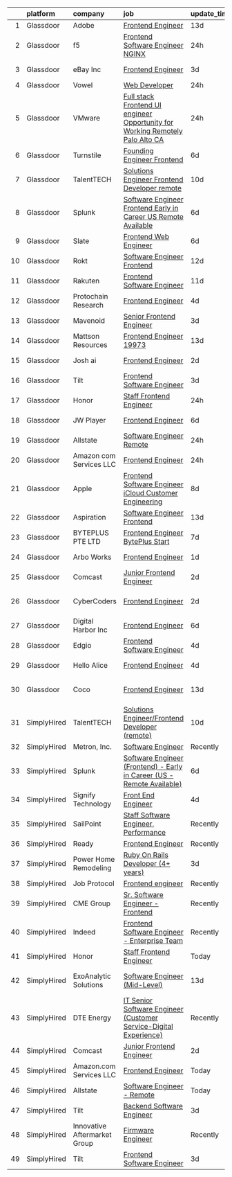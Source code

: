 

|    | platform    | company                      | job                                                                                                                                                                                                                                                                                                                                                                                                                                                                                                                                                                                                                                                                                                                                                                                                                                                                                                                                                                                                                                                                                                                                                                                                                                                                                                                                                                                                                                                                                                              | update_time   | location                   |
|---:|:------------|:-----------------------------|:-----------------------------------------------------------------------------------------------------------------------------------------------------------------------------------------------------------------------------------------------------------------------------------------------------------------------------------------------------------------------------------------------------------------------------------------------------------------------------------------------------------------------------------------------------------------------------------------------------------------------------------------------------------------------------------------------------------------------------------------------------------------------------------------------------------------------------------------------------------------------------------------------------------------------------------------------------------------------------------------------------------------------------------------------------------------------------------------------------------------------------------------------------------------------------------------------------------------------------------------------------------------------------------------------------------------------------------------------------------------------------------------------------------------------------------------------------------------------------------------------------------------|:--------------|:---------------------------|
|  1 | Glassdoor   | Adobe                        | [Frontend Engineer](https://www.glassdoor.com/partner/jobListing.htm?pos=120&ao=1136043&s=58&guid=00000182ed9c1ce1b5ad22e6315752bf&src=GD_JOB_AD&t=SR&vt=w&cs=1_d4c44bfe&cb=1661843807741&jobListingId=1008073937058&jrtk=3-0-1gbmpo785klt6801-1gbmpo78mih4p800-7d98999429986adb-)                                                                                                                                                                                                                                                                                                                                                                                                                                                                                                                                                                                                                                                                                                                                                                                                                                                                                                                                                                                                                                                                                                                                                                                                                               | 13d           | Lehi, UT                   |
|  2 | Glassdoor   | f5                           | [Frontend Software Engineer   NGINX](https://www.glassdoor.com/partner/jobListing.htm?pos=113&ao=1136043&s=58&guid=00000182ed9c1ce1b5ad22e6315752bf&src=GD_JOB_AD&t=SR&vt=w&cs=1_a7750a3c&cb=1661843807740&jobListingId=1008101385822&jrtk=3-0-1gbmpo785klt6801-1gbmpo78mih4p800-ab3b6c622a041f1a-)                                                                                                                                                                                                                                                                                                                                                                                                                                                                                                                                                                                                                                                                                                                                                                                                                                                                                                                                                                                                                                                                                                                                                                                                              | 24h           | Seattle, WA                |
|  3 | Glassdoor   | eBay Inc                     | [Frontend Engineer](https://www.glassdoor.com/partner/jobListing.htm?pos=125&ao=1136043&s=58&guid=00000182ed9c1ce1b5ad22e6315752bf&src=GD_JOB_AD&t=SR&vt=w&cs=1_db99d97d&cb=1661843807741&jobListingId=1008096967965&jrtk=3-0-1gbmpo785klt6801-1gbmpo78mih4p800-e1a3656f66b9cd52-)                                                                                                                                                                                                                                                                                                                                                                                                                                                                                                                                                                                                                                                                                                                                                                                                                                                                                                                                                                                                                                                                                                                                                                                                                               | 3d            | Atlanta, GA                |
|  4 | Glassdoor   | Vowel                        | [Web Developer](https://www.glassdoor.com/partner/jobListing.htm?pos=124&ao=1136043&s=58&guid=00000182ed9c1ce1b5ad22e6315752bf&src=GD_JOB_AD&t=SR&vt=w&cs=1_d467464c&cb=1661843807741&jobListingId=1008101576821&jrtk=3-0-1gbmpo785klt6801-1gbmpo78mih4p800-acf3e317e65e725f-)                                                                                                                                                                                                                                                                                                                                                                                                                                                                                                                                                                                                                                                                                                                                                                                                                                                                                                                                                                                                                                                                                                                                                                                                                                   | 24h           | Remote                     |
|  5 | Glassdoor   | VMware                       | [Full stack Frontend UI engineer   Opportunity for Working Remotely Palo Alto  CA](https://www.glassdoor.com/partner/jobListing.htm?pos=129&ao=1136043&s=58&guid=00000182ed9c1ce1b5ad22e6315752bf&src=GD_JOB_AD&t=SR&vt=w&cs=1_b251e497&cb=1661843807741&jobListingId=1008101968940&jrtk=3-0-1gbmpo785klt6801-1gbmpo78mih4p800-c0cd5631dc79fa5f-)                                                                                                                                                                                                                                                                                                                                                                                                                                                                                                                                                                                                                                                                                                                                                                                                                                                                                                                                                                                                                                                                                                                                                                | 24h           | Palo Alto, CA              |
|  6 | Glassdoor   | Turnstile                    | [Founding Engineer   Frontend](https://www.glassdoor.com/partner/jobListing.htm?pos=114&ao=1136043&s=58&guid=00000182ed9c1ce1b5ad22e6315752bf&src=GD_JOB_AD&t=SR&vt=w&ea=1&cs=1_f787238a&cb=1661843807740&jobListingId=1008088948380&jrtk=3-0-1gbmpo785klt6801-1gbmpo78mih4p800-4e156d72d90a34b8-)                                                                                                                                                                                                                                                                                                                                                                                                                                                                                                                                                                                                                                                                                                                                                                                                                                                                                                                                                                                                                                                                                                                                                                                                               | 6d            | Remote                     |
|  7 | Glassdoor   | TalentTECH                   | [Solutions Engineer Frontend Developer  remote ](https://www.glassdoor.com/partner/jobListing.htm?pos=109&ao=1136043&s=58&guid=00000182ed9c1ce1b5ad22e6315752bf&src=GD_JOB_AD&t=SR&vt=w&ea=1&cs=1_d8b15e0c&cb=1661843807740&jobListingId=1008081208256&jrtk=3-0-1gbmpo785klt6801-1gbmpo78mih4p800-b2eee3a53e61bbf3-)                                                                                                                                                                                                                                                                                                                                                                                                                                                                                                                                                                                                                                                                                                                                                                                                                                                                                                                                                                                                                                                                                                                                                                                             | 10d           | Atlanta, TX                |
|  8 | Glassdoor   | Splunk                       | [Software Engineer  Frontend    Early in Career  US   Remote Available ](https://www.glassdoor.com/partner/jobListing.htm?pos=122&ao=1136043&s=58&guid=00000182ed9c1ce1b5ad22e6315752bf&src=GD_JOB_AD&t=SR&vt=w&cs=1_02ffde91&cb=1661843807741&jobListingId=1008089366178&jrtk=3-0-1gbmpo785klt6801-1gbmpo78mih4p800-2306972c98b04f14-)                                                                                                                                                                                                                                                                                                                                                                                                                                                                                                                                                                                                                                                                                                                                                                                                                                                                                                                                                                                                                                                                                                                                                                          | 6d            | Seattle, WA                |
|  9 | Glassdoor   | Slate                        | [Frontend Web Engineer](https://www.glassdoor.com/partner/jobListing.htm?pos=105&ao=1110586&s=58&guid=00000182ed9c1ce1b5ad22e6315752bf&src=GD_JOB_AD&t=SR&vt=w&cs=1_7fad7c56&cb=1661843807739&jobListingId=1008088525649&cpc=3BA4CE39D5B5DEF5&jrtk=3-0-1gbmpo785klt6801-1gbmpo78mih4p800-df80da8fb21c9e0c--6NYlbfkN0DG4ntHtB_rMsnfhgmnSvK2brktLme1L4SiDeJjQ-izrVOLqRJ5-yjEhSyAj73O13SMbSU5XTeruXo046-7Zytqn_2j9I3XShaX-q75Uo5BujwgcaHIxF1doGFIbrBs-aKFMB9yi6GL1O3tObZnht7U_LFoH9MnxShUOvWBzuRFYox2fDmdMcgYd2z6NNH0Ol-9LOeaSUI3SwdYljQtBG2p2okctcEiH1nqrmAHryiQJFuea4txXBQWUnEgtKZKdP8U3RiiX96YG9G0E54K9iyvvq31uitOLgOevJSjG6ag13CrU_ms2WvLMMINad47vSZLSOxjdYXAKa-9-CSfsynqaloLuCZAGNVzkDqo5LAhpQD9_HZlFb4y4iGf8qGV88BrqVxCc2Ax_G__jVItNHtCBMPb0UHHMNWRDUE3J-C38F48nR3xAF75C1hRDqvcVvau85IIVrbgdT7PeKEeWPCDEGJl7DMhWoc72tz4uBrUJDjt8fjtLjNBNmOOV1idlXw1PU4ulHiXo_E9cj2phOkqiwG_84nTWQteY_ZxNlhlVntXYUENOTzys1SgUFdu0Pvc9XITEYsRw97FJ_6Msya2IlijLana39RfkHFLKbTxJYT_Mt-A6Nx26zPh77W2H0SWUFMEm5prbO1V5qeZZRdXKo5Rj_4H9hUaA5OiLWdnLzgXUZOibTogwSWJAoQqO-FDMwQ_7W_fSkpnTML4TJEh0RCX1e9QW00jZA5gdEfDKc7bmIicIhCUWua2ERQFh1P_0UPR-bNlIHmj5gqko_wmIoi5jyDmVZBIH_rn_Y2mp2ytoUj9qsQscqeOc6fWk1PxJBA4kOZHcxW_KL2yv6qzQC489yvZl1Sk5TQVoKjBTwfAmRy7CsAXUr8wMDOyPebz846iJSWWMiUReM9q9IVi-jcLYNKJsOQuAchx2K33rahUhcpiJaxfApx5aoIRNFA%3D)                                                                                                                                                                                        | 6d            | Remote                     |
| 10 | Glassdoor   | Rokt                         | [Software Engineer   Frontend](https://www.glassdoor.com/partner/jobListing.htm?pos=107&ao=1110586&s=58&guid=00000182ed9c1ce1b5ad22e6315752bf&src=GD_JOB_AD&t=SR&vt=w&cs=1_a466c3ed&cb=1661843807740&jobListingId=1008075555216&cpc=3BA4CE39D5B5DEF5&jrtk=3-0-1gbmpo785klt6801-1gbmpo78mih4p800-a3b6f4bb6146e82c--6NYlbfkN0DG4ntHtB_rMsnfhgmnSvK2brktLme1L4SiDeJjQ-izrVOLqRJ5-yjEhSyAj73O13Tv0LMF5Uwr9zThjwV23azke6WikGknGhBRtqre8YRLWqBO4FJSLlUBElHVa8TyydfR7gyUx-qson4kuLyoTXvz6jl1vD3kRRSr--hNqTJXycvxclzsOOStzrtScG7EvM0taj_oJ1gx-xdkRpBIC2vQqnKXws5Z0idx2I3iOW5q4E-s69Mygis3s2Lx6feBHbNeCdt600_H-ERV9rlXkjoAnS13Y_gUWsOav5JSLpOSbeaWuZB8Cp1noTPCWlgCPvLmpe6sqcqMPVO6e3_lyc--WWVGgeCEs_IRSlzaz7N1Ubb3EU__3F0lJbuKE8-ZTYnPfQ93-3efcHb_FzPOZytNFd_bzLCWMG1qppOqpB9TbLqbzTcLnAugxKlepzxoeUIvNzWBMdY_9BehPXgeDIA1ZiFY2IY1AnAA1jrs0uYo8Nb9NtZ15wijR8GN-D_Oiqqnj_CtZqeObKLG1BWkGSQgB7a7baoh0haFjtL4c7vf5UPX8TId8FLz2wO0OBQCTxE20KdqKQzr6U228jdg3F1a9cjOyAePEVrRa5lUFuJaU46o4ZfTTfVc5FD9XSXYrUeEeG-POv5vDWsjwIkahgkb1uxfcpYwU9Oncdw0Jbz_8a6tA8bTsz5BSwHivdHDQjXGGCdfSzf_xkb5IQScRZXV8zfgpHhlfK0qSZd_USZWf9xKVXfo6IS5rcVB3O0B2ZPhGAZkL4xrKv-nh8cTx1DWe68V9gED2tjLpArawc9BCgSYcvj_XycEWZ0z5Mz9RNzKVOVoapJ7zxwArpfKFabDAfdJCfeNz0pAUWr6NladNkTMOaRrGp32PfyRqA9J-X2pITHxh-lcvwloAMc-9MDdp0kVSBLfLiE0UqSKDw9mED8TMqn0uhpLA7czKWus_g_NmwxT9MVPqg%3D%3D)                                                                                                                                                                   | 12d           | New York, NY               |
| 11 | Glassdoor   | Rakuten                      | [Frontend Software Engineer](https://www.glassdoor.com/partner/jobListing.htm?pos=121&ao=1136043&s=58&guid=00000182ed9c1ce1b5ad22e6315752bf&src=GD_JOB_AD&t=SR&vt=w&cs=1_735ca756&cb=1661843807741&jobListingId=1008078707804&jrtk=3-0-1gbmpo785klt6801-1gbmpo78mih4p800-306037819de43b41-)                                                                                                                                                                                                                                                                                                                                                                                                                                                                                                                                                                                                                                                                                                                                                                                                                                                                                                                                                                                                                                                                                                                                                                                                                      | 11d           | San Mateo, CA              |
| 12 | Glassdoor   | Protochain Research          | [Frontend Engineer](https://www.glassdoor.com/partner/jobListing.htm?pos=112&ao=1136043&s=58&guid=00000182ed9c1ce1b5ad22e6315752bf&src=GD_JOB_AD&t=SR&vt=w&ea=1&cs=1_5ec5eaaf&cb=1661843807740&jobListingId=1008094876815&jrtk=3-0-1gbmpo785klt6801-1gbmpo78mih4p800-3b7964ead90046fb-)                                                                                                                                                                                                                                                                                                                                                                                                                                                                                                                                                                                                                                                                                                                                                                                                                                                                                                                                                                                                                                                                                                                                                                                                                          | 4d            | Remote                     |
| 13 | Glassdoor   | Mavenoid                     | [Senior Frontend Engineer](https://www.glassdoor.com/partner/jobListing.htm?pos=128&ao=1136043&s=58&guid=00000182ed9c1ce1b5ad22e6315752bf&src=GD_JOB_AD&t=SR&vt=w&cs=1_316318b9&cb=1661843807741&jobListingId=1008096710688&jrtk=3-0-1gbmpo785klt6801-1gbmpo78mih4p800-67a01528a4705e46-)                                                                                                                                                                                                                                                                                                                                                                                                                                                                                                                                                                                                                                                                                                                                                                                                                                                                                                                                                                                                                                                                                                                                                                                                                        | 3d            | Remote                     |
| 14 | Glassdoor   | Mattson Resources            | [Frontend Engineer   19973](https://www.glassdoor.com/partner/jobListing.htm?pos=103&ao=1110586&s=58&guid=00000182ed9c1ce1b5ad22e6315752bf&src=GD_JOB_AD&t=SR&vt=w&ea=1&cs=1_e7ded6a0&cb=1661843807739&jobListingId=1008074116931&cpc=FAE5E775D180B2FB&jrtk=3-0-1gbmpo785klt6801-1gbmpo78mih4p800-0a00a1491b6a5ce7--6NYlbfkN0DoFs6WlAcF-9rlb0mQNJgEdO4ygxmYB9kVlugPervFNJgAbE9jgY8GUQwiNDcz4EUKR8PdUcyf-VNWI6AuDvUkfxpNhtGaNV5cQCjdB051Mo02_MpHvgyOZvIn0ijvxKvElIJ4RuI63bP0TH3FcrNAG2S-xyoC_S9UwtJ6BNM_w8dMRF17Vwi9n_DU3ijUHfyB3P68NXaNCG0dXDq7RrrdPI4NamiEUCTgPhRuTCyN1Tk4EHfpGphnitUIRXVa95YnpZkTb3s4Yy0YtUy8BzmkcSfI0A_8BCzWaqSTmp-Kd7dDMepbZg25ZTK7RMBvlofrHHmA1B30LV-hFXSAEnqyCUAcYVuiIhR5vOQH8lp8om4sHSgY3QuXKaYEvpi9q8o7tzTXtv6LtXnq28rcs754iEt9OZVVD98iSsW8kfTbfRaTv740DvUVb5a_KLSklSjvabkIL7s4VHZh_Nv-n2MTP0RvPaotAFt3Q9ilVHSLwaRkIK8U9usSPLn7QeNaRLU%3D)                                                                                                                                                                                                                                                                                                                                                                                                                                                                                                                                                                                                                                               | 13d           | Boston, MA                 |
| 15 | Glassdoor   | Josh ai                      | [Frontend Engineer](https://www.glassdoor.com/partner/jobListing.htm?pos=116&ao=1136043&s=58&guid=00000182ed9c1ce1b5ad22e6315752bf&src=GD_JOB_AD&t=SR&vt=w&cs=1_5ce0bc85&cb=1661843807741&jobListingId=1008098402854&jrtk=3-0-1gbmpo785klt6801-1gbmpo78mih4p800-7ced3fa972a73b9f-)                                                                                                                                                                                                                                                                                                                                                                                                                                                                                                                                                                                                                                                                                                                                                                                                                                                                                                                                                                                                                                                                                                                                                                                                                               | 2d            | Denver, CO                 |
| 16 | Glassdoor   | Tilt                         | [Frontend Software Engineer](https://www.glassdoor.com/partner/jobListing.htm?pos=117&ao=1136043&s=58&guid=00000182ed9c1ce1b5ad22e6315752bf&src=GD_JOB_AD&t=SR&vt=w&cs=1_630f8303&cb=1661843807741&jobListingId=1008097050916&jrtk=3-0-1gbmpo785klt6801-1gbmpo78mih4p800-c8fa4adb2b2f8ff5-)                                                                                                                                                                                                                                                                                                                                                                                                                                                                                                                                                                                                                                                                                                                                                                                                                                                                                                                                                                                                                                                                                                                                                                                                                      | 3d            | Remote                     |
| 17 | Glassdoor   | Honor                        | [Staff Frontend Engineer](https://www.glassdoor.com/partner/jobListing.htm?pos=115&ao=1136043&s=58&guid=00000182ed9c1ce1b5ad22e6315752bf&src=GD_JOB_AD&t=SR&vt=w&cs=1_b12a5669&cb=1661843807740&jobListingId=1008102033214&jrtk=3-0-1gbmpo785klt6801-1gbmpo78mih4p800-34facd97c302328b-)                                                                                                                                                                                                                                                                                                                                                                                                                                                                                                                                                                                                                                                                                                                                                                                                                                                                                                                                                                                                                                                                                                                                                                                                                         | 24h           | Remote                     |
| 18 | Glassdoor   | JW Player                    | [Frontend Engineer](https://www.glassdoor.com/partner/jobListing.htm?pos=123&ao=1136043&s=58&guid=00000182ed9c1ce1b5ad22e6315752bf&src=GD_JOB_AD&t=SR&vt=w&ea=1&cs=1_e8a402a8&cb=1661843807741&jobListingId=1008088579198&jrtk=3-0-1gbmpo785klt6801-1gbmpo78mih4p800-8fe0483dab920852-)                                                                                                                                                                                                                                                                                                                                                                                                                                                                                                                                                                                                                                                                                                                                                                                                                                                                                                                                                                                                                                                                                                                                                                                                                          | 6d            | New York, NY               |
| 19 | Glassdoor   | Allstate                     | [Software Engineer   Remote](https://www.glassdoor.com/partner/jobListing.htm?pos=101&ao=1110586&s=58&guid=00000182ed9c1ce1b5ad22e6315752bf&src=GD_JOB_AD&t=SR&vt=w&cs=1_e2ec7b85&cb=1661843807739&jobListingId=1008101969750&cpc=2CAED5C921A5F994&jrtk=3-0-1gbmpo785klt6801-1gbmpo78mih4p800-0405ebad8fa477a0--6NYlbfkN0BLH0BMQoDn-yw6Urt952hBm1JLFZ7WpBxND2cMIOjOqbFVk94wXfJol2fCSe2VsLypshxKtDRWDMLJPICC6zAH7V4xGFNVIjMKynxF_76xrRX59_IINMFnn2Z07eBIC_3CLQibILj0wpf-sKKNqHk6OFabQ8Qe-eGrdJjB8iWodZGfvbrl8czdi2EjmGr42nBKr9tqqvxQosddZHpopyFUCiqWQR2QHtKQ2l1lV83ygFq1C_swaKe5MLiB-Nq_0F5FfR_aTzSTAGtjOZHBoS7TJGNfzS-z5inHbO9FhicBES51ZJONdACEgPWyNryPFhRDKA7fzv5b3woTTJwyGS1ZZM3zEYBrVl2yNGNzB8-rw-vZkBPwAU00PuyKU8-9K8vczqE5jtZBx7AUJeODVSObQ_0-5dGErpR7xr41GgbMkmrYvxUi8CCPz-Jbl0HM8rjXYuZBtQzBZdO4CyFEfm0rX3knN8sytar3ZEnwm4qRRk4XeFcSln2Beu6_j7MJnyvoUfhktzpY3TWtcTl8sl0Q-DQDQWSoVsjRHoaBxvy5GG_7RLAnE_MIvTh8tvldkBiHGJ05cDCtCt7fqjKCHLE6WUWpeQ9g9VdxuR2O053R2pvQKnYlXkkMb9AQ8giiB-dq-pEd_MCigb1Xoa0R9Q_AI93jjyS3zW0dv6jPtXiRgVAEOIS3-nWCLrPxu2i0sbVmo0TsaRsIdqVn-legK6ZCdlJTdrqalJeFZBLWq2Yik_H4jvPFL5gtEr0hQDlz7N2yaQ70YsKGek6gvFn6N3x6TY9Rl7NwTjWrdAo23HIP002V4iKKjRVV8D1FIFXI0Tv1WP_y6SDrmQ3C6-83OgLDRcWxhr7SSD0OIoavuAep8kUh_6zTQ30RPIzLxdSyLgjZqznvd2gy7AATzDIGrCtYlS7h2Xwv-loOGA988KMl1zsKu9acsn8pV3EAiRG8hfyj5SZQ-sLzTIy67NiRUehpDS2SEIrWEfEFYa3a0WiUoDf6C7N9tPc9ikemrMsEb70-Q9ANdK5e8a6psWyJ7cHEAG8d1uT8YzhWFCyGDLs-WF7RFxntXKwAniKV3FKrxyzozUSjZiHOs0LCDC_j73uhYT0X9tYRzIErGceSRyZVDqA3vFoL3vlv) | 24h           | Remote                     |
| 20 | Glassdoor   | Amazon com Services LLC      | [Frontend Engineer](https://www.glassdoor.com/partner/jobListing.htm?pos=111&ao=1136043&s=58&guid=00000182ed9c1ce1b5ad22e6315752bf&src=GD_JOB_AD&t=SR&vt=w&cs=1_4c195d8f&cb=1661843807740&jobListingId=1008101635144&jrtk=3-0-1gbmpo785klt6801-1gbmpo78mih4p800-da3fa317116c0d26-)                                                                                                                                                                                                                                                                                                                                                                                                                                                                                                                                                                                                                                                                                                                                                                                                                                                                                                                                                                                                                                                                                                                                                                                                                               | 24h           | Remote                     |
| 21 | Glassdoor   | Apple                        | [Frontend Software Engineer   iCloud Customer Engineering](https://www.glassdoor.com/partner/jobListing.htm?pos=102&ao=1110586&s=58&guid=00000182ed9c1ce1b5ad22e6315752bf&src=GD_JOB_AD&t=SR&vt=w&cs=1_b23ae3c7&cb=1661843807739&jobListingId=1008084351960&cpc=8795CF9063CD573D&jrtk=3-0-1gbmpo785klt6801-1gbmpo78mih4p800-9869072254103414--6NYlbfkN0BvKrLyj5gPmtZO9T8euul8TCxuuKNOtzRJOomxnwSEodTz2Bc-sPZlADHp0xxmf8XYEpZWWwNbOOVN0LmdzItjcM2ZA0Fh4RHXVRbxuGgz4Yat6D3mGkaV4vIy9tc4wq6iZSnzD0HmxHFmJRgwqFpfgmKeOy94KFpjZ8KJdENgYyTQCaDoB5EjPw7gP0sudyix_dyN81ZmqOACnPmA_LCpid4VmYu_dp2YSd3T7FEPGEps8tV84BUyQsHu970vlNEVpF-RfIc7dyx4pZVbo9-bWB1FpDQszHFNDw_YSwdzjb2RjEnlUYQn6NNkrwJho1vd-DYUjktgFR92_GQL09n45fTOGqeSuy84iMLukGXTKnlYGMlcOuM6uDbXznPsxj-Q9H7T6qL3CG0xx7o3RcjVw-zJPoyQvqVjuJxm7C8m0F-jyZRyegS8mkCWXPcEXaZWYR2rE468ZP7_1izcuhEVbEQI0EufrPsCgSYpsPXRrUbgthzsx2EL0mBykRPXN_NViAGV9tTumsKF8TiCkUqlijMHM4AxRzuWlZNsITSDiM_-qwXY7W-OEAeLpYChGqIv1vIrjUYcmNEKEthDREEWnvVycRasytDq_JNYgLqfSgD8wpiyXb4ur7goU5qE4hoH2XBynnY2fqYp-az_yKeGbQTEdmz5-R8kgKt_BJI3ADDnp5Tezrjz28VPxs0HraG3fmxKtzzoE966Ydl0K5KByhBvkJQU6eH7iHbOZBQtgYe2xjuFtl_nonmKeAlmtX1pnXXr32Tqvm4pCmzMX-XDMmCWWGIDcGTT3rAAuNCOfQCPg8eQ8S0414daIcJn_RGm2xqOXXlDyc5SPmKoeotJF7xasPfSY2hSrB9kodFZEs6Wrm5_Zl3i7UXGOo9CzVS2-lyEnV1MjRNX7ujq5ekgIF8MHkLU2Fm0v3W5MfkTPLGF8fCVxh06Ukfx9aDgRDfd2mRMxi40_PiGe0vfHieL2byNS3M2QOBylGNYX0KH5yaOEbLPBCqQ)                                                                                                   | 8d            | Austin, TX                 |
| 22 | Glassdoor   | Aspiration                   | [Software Engineer  Frontend](https://www.glassdoor.com/partner/jobListing.htm?pos=106&ao=1110586&s=58&guid=00000182ed9c1ce1b5ad22e6315752bf&src=GD_JOB_AD&t=SR&vt=w&cs=1_75ff92f5&cb=1661843807739&jobListingId=1008073833516&cpc=9908D8D4413DBB8A&jrtk=3-0-1gbmpo785klt6801-1gbmpo78mih4p800-58ac68753981d004--6NYlbfkN0DG4ntHtB_rMsnfhgmnSvK2brktLme1L4SiDeJjQ-izrVOLqRJ5-yjEhSyAj73O13S_IEOR7_PpnUJf2Z0glpz2phsUgmyeFfbjS32I0HwhgCkcLqJ_uDKd3HErx9D9CBaa0pLqrhau9cn0tXtfDObqgH98Lmrm7fxkPCdcAmKjz-phy_RZfgvzAKbWz9lbo8VCqgi3z3MbZl1WcWk8MSDVu79vgog0QBfgbZCGy6JPiQ07QPASbkxJOuWvZ9jB6fTBJ5-BVHRi8IiuhdIn3t-LwYlgGahPSLpLL7hxuLI3zUFoN0UbnLg4Wyy_D_RlNnIsUuHPb6NGACVCyDMn7KN2HmtsXKjiAt6tzZ2kXGJR9q-rXVV08zu6IdKmvXNu8Qd1WC_P548Gex8CC2dbP9Dy5Ctsi0tv5aA28V5IeFOhDEp-uvUseVlINjwz5Z7JF5bBvoWfIO_WZ3s_vHUQpOurtXGTXVeMNcnalSnhtQfU0L93KwrxOZSWH8G03rN9XyCgFQUZtiDBxxdRKEQF9vVmiPmU2B0mxBQgqWxBEuFNtChI7uzYt5f8HYKRsI57sgUDVv0ulSi35rXtNTplYjC8xoZYC6JFebJ-DoWGofbH72A2khfkp08TBpA4njlQOrSNewV4Ji4M9paK2aorLqCZ-vO8W1ML6OFk-v9lS_9P_BSqBiW9tEaYR9CZtwWiALKRF3Va-sae4F1e7aWS0npvrDSV-2gv6ebwKmHBDEL-22QhNT5VIyxO7csWNk14lC40yiD7SOQEmRKHVOQn-0Wp2rGYGMCAJK8xjmbrntrWHWIzCHK1E0d_IpTHfwAGeSXBjJ63SAqw8iEWwTwquD6KCkcDjjgPmCxf-NN-bTBbOyEmrV7WSO7xfkhiTWzezZKwWZ2rDjIWvXNhWtvzAuqCLyEhSN0U-pR3nB3gunC4KR6adG_xdE_T-CTgfsPxP09ddWWbNiAPqM66VU99yOFb)                                                                                                                                                                | 13d           | Remote                     |
| 23 | Glassdoor   | BYTEPLUS PTE  LTD            | [Frontend Engineer  BytePlus    Start](https://www.glassdoor.com/partner/jobListing.htm?pos=118&ao=1136043&s=58&guid=00000182ed9c1ce1b5ad22e6315752bf&src=GD_JOB_AD&t=SR&vt=w&cs=1_77c1cc3d&cb=1661843807741&jobListingId=1008086064386&jrtk=3-0-1gbmpo785klt6801-1gbmpo78mih4p800-6e1516c715bab033-)                                                                                                                                                                                                                                                                                                                                                                                                                                                                                                                                                                                                                                                                                                                                                                                                                                                                                                                                                                                                                                                                                                                                                                                                            | 7d            | Marina, CA                 |
| 24 | Glassdoor   | Arbo Works                   | [Frontend Engineer](https://www.glassdoor.com/partner/jobListing.htm?pos=119&ao=1136043&s=58&guid=00000182ed9c1ce1b5ad22e6315752bf&src=GD_JOB_AD&t=SR&vt=w&cs=1_7c784214&cb=1661843807741&jobListingId=1008099618586&jrtk=3-0-1gbmpo785klt6801-1gbmpo78mih4p800-5c9aba682af1d779-)                                                                                                                                                                                                                                                                                                                                                                                                                                                                                                                                                                                                                                                                                                                                                                                                                                                                                                                                                                                                                                                                                                                                                                                                                               | 1d            | Mountain View, CA          |
| 25 | Glassdoor   | Comcast                      | [Junior Frontend Engineer](https://www.glassdoor.com/partner/jobListing.htm?pos=110&ao=1136043&s=58&guid=00000182ed9c1ce1b5ad22e6315752bf&src=GD_JOB_AD&t=SR&vt=w&cs=1_cee11df8&cb=1661843807740&jobListingId=1008098425420&jrtk=3-0-1gbmpo785klt6801-1gbmpo78mih4p800-09dd26d12ec19284-)                                                                                                                                                                                                                                                                                                                                                                                                                                                                                                                                                                                                                                                                                                                                                                                                                                                                                                                                                                                                                                                                                                                                                                                                                        | 2d            | Irvine, CA                 |
| 26 | Glassdoor   | CyberCoders                  | [Frontend Engineer](https://www.glassdoor.com/partner/jobListing.htm?pos=104&ao=1110586&s=58&guid=00000182ed9c1ce1b5ad22e6315752bf&src=GD_JOB_AD&t=SR&vt=w&ea=1&cs=1_78f1dc75&cb=1661843807740&jobListingId=1008098674162&cpc=AC285F3A3ECA6BB0&jrtk=3-0-1gbmpo785klt6801-1gbmpo78mih4p800-1c30726160515497--6NYlbfkN0CpFJQzrgRR8WqXWK1qKKEqALWJw739KlKqr2H-MSI4eoBlI4EFrmor2FYZMP3muM3OlDFFSZScIW4mdnq8U7vK1C9p3SWFGz1ledN9TYr3gOkenaoNJ_hVkKyWe8Kf1aYvzZp-TE8xRBjhZ9WVH8W9sOdXXI54HCNY_rh34U3MohEnYUJPhSTwRhz3PcfDH7mqKeGJomsHfYG83gV4HMX4FGg-_BeYjSIe3Qtsnef8IKrFt9UnxcsFYUWkKLzf0Fuia2eRhjx-F1fLkgPJ2Nmg0lkdu8NWS6L9luyPMmdQ1ejB-KPiJV-6mhHScR91_ZL8BCL3WKjEXGuZFWtgwD36IURPy3cc_Zwf1O6ry5Ivclit3kcHqDZgtnUhLTMWMTInJ2N6Cug6KzV7jm-ymUmOAbY7Gt1G0LdafrVy3Dh8jayGHUXfmBZ5ByrkcbLV75YdVc0_2nR2JR6nXN0GbScchzD_fK7wNqDR_lC3MVxu1IFaJBMONT4UHXNQ7s_E8N3nMIsY0VUURs29V1q4AqXxKsTfq71jMuM9j8oNoPClWLBfbe_yw1VBUBMF0DMjyWLmi6uDQE0Vo6dJFf44QrCdlkxrsjNm-Kr7R-JxVU0asdLzYYjnM-3MM3VEm00jgqlwjpUp8Q72QQYYDM9EcD-DHxx5nQSTNp9lEtpDU1MaAXtm5Xdph-watXuOKWHs6KxUrsBWiHHNGecZ9tdtYyk2WK3zQL4CNta2f7cthaufQs3MWJBpPQKfYzjg4NBcmxm1dwxQc2RnXIw6xYnGHEgQbO6Lzprn061a5i1lKADqJa9N88Z819AvAQaOzAPeH44DPFIEBcodDitdidUyHB3VBJabLD8imHGmyYU2Z1vTxsvU0LRDxoZGqjAZjZVtFPgYTEFAO66NFOcfCHohgaAkW02snzwMXTsOOa8AHnNTmmtq35-mwadSuLqiT0AntH_XuVePOoT2fncPI_FS__chgPYd1FEUEzs%3D)                                                                                                                                                       | 2d            | San Francisco, CA          |
| 27 | Glassdoor   | Digital Harbor  Inc          | [Frontend Engineer](https://www.glassdoor.com/partner/jobListing.htm?pos=126&ao=1136043&s=58&guid=00000182ed9c1ce1b5ad22e6315752bf&src=GD_JOB_AD&t=SR&vt=w&ea=1&cs=1_73fa4a90&cb=1661843807741&jobListingId=1008088189441&jrtk=3-0-1gbmpo785klt6801-1gbmpo78mih4p800-cbab3a4222795f52-)                                                                                                                                                                                                                                                                                                                                                                                                                                                                                                                                                                                                                                                                                                                                                                                                                                                                                                                                                                                                                                                                                                                                                                                                                          | 6d            | Remote                     |
| 28 | Glassdoor   | Edgio                        | [Frontend Software Engineer](https://www.glassdoor.com/partner/jobListing.htm?pos=108&ao=1110586&s=58&guid=00000182ed9c1ce1b5ad22e6315752bf&src=GD_JOB_AD&t=SR&vt=w&cs=1_fb3423e8&cb=1661843807740&jobListingId=1008093938169&cpc=3BA4CE39D5B5DEF5&jrtk=3-0-1gbmpo785klt6801-1gbmpo78mih4p800-7bf3e7e5b82a1895--6NYlbfkN0DG4ntHtB_rMsnfhgmnSvK2brktLme1L4SiDeJjQ-izrVOLqRJ5-yjEhSyAj73O13RzD1XV-HKzb1qbrCo8BlXYlswbiYcu4jWB1Kdyo9exFlqz8KZ6ZytWZQz0v_d_hAN-dM9Rqsjs8e1xDViYUErSDPFh5Mg4KhGb6C52W1AALmMFNllcpl3SPTmrhkTOm6LLIVQUgSf_8Pgl9juPGJ7jgvsQWR3Y1UsEmjgjzlOGrvRM6-bxRcXSpHF6c2tjl456s-SGA4UV60WiGEU7dbpL1tYolGjMLrH0kUFs38PRry2SUi2_dtwyKADV3ntocBV3rWVghnjvRd6p9WZlhmVnSgpRIPek2NMqC8wcxDAiGGAdTXVaW3BsrVY7orqqEj45_GR3QpAFhuZ4AM6ncwr65wT_IjcPXA6V1UAA7OcWihDTQ1cxSWJ3QtYiCtWKce4w9M5mWYUvtvjF6NuC3If01oveX2tWiKIGHI0zGS5EocZ2_PUSRstp4cSQ9YkF38IRS-nLa8CUMjw-2J6qy41ldY6zBeUSehQ3W78LTntv42Zg7j8x0nLneEcRZ7siSXeswIACO1FK0ysh14xdJn7QZEg7iHoFtd_pxqjYlST2yqel1lDt3vgMQyolDhv1w_L8V8sHt1o4pJQn14SDG9XlohjGC5sFIactFt2FTSrpt6J5zxDE5dTXbTaNq2PocDlj5j3_FGaH6QWJokU0wzElKfcBFdBnu8UtKX1mqFAwTU4RsAEhGh6nOQIh0Vx4dEoJ1qU3cH3q-IiQ44b2hEkLJtPZ4I_XVvC2LumsovDJ94zLWGoNSpnrtdNLHdBFY8PxCMXvsS5g1ueAlCKlUqZg2_VdkQS_OLef0GAJWeZiDvysHf5ykxvULoWFKk-ee6ZCupNTd2JP6bD5pjSy43FWGoslIM0N6brkCiqzKpk1rTNXR5O4oif2SPu-JF3klxM%3D)                                                                                                                                                                                   | 4d            | Remote                     |
| 29 | Glassdoor   | Hello Alice                  | [Frontend Engineer](https://www.glassdoor.com/partner/jobListing.htm?pos=127&ao=1136043&s=58&guid=00000182ed9c1ce1b5ad22e6315752bf&src=GD_JOB_AD&t=SR&vt=w&ea=1&cs=1_b0c3c0e0&cb=1661843807741&jobListingId=1008094743980&jrtk=3-0-1gbmpo785klt6801-1gbmpo78mih4p800-83d1447357451044-)                                                                                                                                                                                                                                                                                                                                                                                                                                                                                                                                                                                                                                                                                                                                                                                                                                                                                                                                                                                                                                                                                                                                                                                                                          | 4d            | Houston, TX                |
| 30 | Glassdoor   | Coco                         | [Frontend Engineer](https://www.glassdoor.com/partner/jobListing.htm?pos=130&ao=1136043&s=58&guid=00000182ed9c1ce1b5ad22e6315752bf&src=GD_JOB_AD&t=SR&vt=w&ea=1&cs=1_6472cb1d&cb=1661843807741&jobListingId=1008075458872&jrtk=3-0-1gbmpo785klt6801-1gbmpo78mih4p800-a04bf6a3465f2459-)                                                                                                                                                                                                                                                                                                                                                                                                                                                                                                                                                                                                                                                                                                                                                                                                                                                                                                                                                                                                                                                                                                                                                                                                                          | 13d           | Los Angeles, CA            |
| 31 | SimplyHired | TalentTECH                   | [Solutions Engineer/Frontend Developer (remote)](https://www.simplyhired.com/job/GLuab89isLdqKsL2KsRuOt63-riZOxDeojRUWxGnD7RxOrk5GmIqqQ?q=frontend+engineer)                                                                                                                                                                                                                                                                                                                                                                                                                                                                                                                                                                                                                                                                                                                                                                                                                                                                                                                                                                                                                                                                                                                                                                                                                                                                                                                                                     | 10d           | Atlanta, TX +4 locations   |
| 32 | SimplyHired | Metron, Inc.                 | [Software Engineer](https://www.simplyhired.com/job/Ki0u2YviscUuapPvbVQzKfn_7cjL1LZe97iYKDFqGubP3GmX-av6_w?q=frontend+engineer)                                                                                                                                                                                                                                                                                                                                                                                                                                                                                                                                                                                                                                                                                                                                                                                                                                                                                                                                                                                                                                                                                                                                                                                                                                                                                                                                                                                  | Recently      | Reston, VA                 |
| 33 | SimplyHired | Splunk                       | [Software Engineer (Frontend) - Early in Career (US - Remote Available)](https://www.simplyhired.com/job/uIWS1gN4HLlqWi-2IDeoWmZnyamsaKgPXzQ-_vmQ_BfYnK33RDX4wA?q=frontend+engineer)                                                                                                                                                                                                                                                                                                                                                                                                                                                                                                                                                                                                                                                                                                                                                                                                                                                                                                                                                                                                                                                                                                                                                                                                                                                                                                                             | 6d            | Boulder, CO +4 locations   |
| 34 | SimplyHired | Signify Technology           | [Front End Engineer](https://www.simplyhired.com/job/1YhXbTcB3I9luX3Lk9dHcZ3Ez6bTn48LiHqWNIWk12h2XwOC6gZlgQ?q=frontend+engineer)                                                                                                                                                                                                                                                                                                                                                                                                                                                                                                                                                                                                                                                                                                                                                                                                                                                                                                                                                                                                                                                                                                                                                                                                                                                                                                                                                                                 | 4d            | Remote                     |
| 35 | SimplyHired | SailPoint                    | [Staff Software Engineer, Performance](https://www.simplyhired.com/job/H7nXnD50if4c5ClojqMwMKNO6VgmQCOPY9zrQel2iE_tb5qQ06i7qw?q=frontend+engineer)                                                                                                                                                                                                                                                                                                                                                                                                                                                                                                                                                                                                                                                                                                                                                                                                                                                                                                                                                                                                                                                                                                                                                                                                                                                                                                                                                               | Recently      | Remote                     |
| 36 | SimplyHired | Ready                        | [Frontend Engineer](https://www.simplyhired.com/job/NfBh9lIXHlK5WnBnJRBiQm0lcc0VntcXWDxclZFLZkHgoLP9ATK3oQ?q=frontend+engineer)                                                                                                                                                                                                                                                                                                                                                                                                                                                                                                                                                                                                                                                                                                                                                                                                                                                                                                                                                                                                                                                                                                                                                                                                                                                                                                                                                                                  | Recently      | California                 |
| 37 | SimplyHired | Power Home Remodeling        | [Ruby On Rails Developer (4+ years)](https://www.simplyhired.com/job/V_w5kW6hxAohB21ZqEEKrj1vVywwEKTlZux3elm5NhaND68y4CDbug?q=frontend+engineer)                                                                                                                                                                                                                                                                                                                                                                                                                                                                                                                                                                                                                                                                                                                                                                                                                                                                                                                                                                                                                                                                                                                                                                                                                                                                                                                                                                 | 3d            | Newark, DE                 |
| 38 | SimplyHired | Job Protocol                 | [Frontend engineer](https://www.simplyhired.com/job/EfDkzJbLF5qSPQvEshBdxXXnYwEvNhQNnflr9fkViFTJaW_om62kOA?q=frontend+engineer)                                                                                                                                                                                                                                                                                                                                                                                                                                                                                                                                                                                                                                                                                                                                                                                                                                                                                                                                                                                                                                                                                                                                                                                                                                                                                                                                                                                  | Recently      | Remote                     |
| 39 | SimplyHired | CME Group                    | [Sr. Software Engineer - Frontend](https://www.simplyhired.com/job/ujyHv7u3zs-97pmVpujw0lQ7UHbgL3QyTrAyKc0Uiiqr3Y9TP7IEKw?q=frontend+engineer)                                                                                                                                                                                                                                                                                                                                                                                                                                                                                                                                                                                                                                                                                                                                                                                                                                                                                                                                                                                                                                                                                                                                                                                                                                                                                                                                                                   | Recently      | Chicago, IL                |
| 40 | SimplyHired | Indeed                       | [Frontend Software Engineer - Enterprise Team](https://www.simplyhired.com/job/0GBig6yJL8Hjcr0DHpx_X81_8_ku3nkeQ2UswtU3fbQZuTH9aDSSkg?q=frontend+engineer)                                                                                                                                                                                                                                                                                                                                                                                                                                                                                                                                                                                                                                                                                                                                                                                                                                                                                                                                                                                                                                                                                                                                                                                                                                                                                                                                                       | Recently      | United States +2 locations |
| 41 | SimplyHired | Honor                        | [Staff Frontend Engineer](https://www.simplyhired.com/job/lWYDH7Wgme1BInh9591AAoV88ViCUCVapR5Yu9a1OME83rtnn--VeQ?q=frontend+engineer)                                                                                                                                                                                                                                                                                                                                                                                                                                                                                                                                                                                                                                                                                                                                                                                                                                                                                                                                                                                                                                                                                                                                                                                                                                                                                                                                                                            | Today         | Remote                     |
| 42 | SimplyHired | ExoAnalytic Solutions        | [Software Engineer (Mid-Level)](https://www.simplyhired.com/job/LEGM4CReZ5PcF6icjQA047UedMGSLuRxaZNfqWOgZObRw9qLfiQpug?q=frontend+engineer)                                                                                                                                                                                                                                                                                                                                                                                                                                                                                                                                                                                                                                                                                                                                                                                                                                                                                                                                                                                                                                                                                                                                                                                                                                                                                                                                                                      | 13d           | Colorado Springs, CO       |
| 43 | SimplyHired | DTE Energy                   | [IT Senior Software Engineer (Customer Service-Digital Experience)](https://www.simplyhired.com/job/JvvTdtUvCo1plGK62BDdH0n7TMZPr1alzEo-BMYw1FrbW71hr3U_pg?q=frontend+engineer)                                                                                                                                                                                                                                                                                                                                                                                                                                                                                                                                                                                                                                                                                                                                                                                                                                                                                                                                                                                                                                                                                                                                                                                                                                                                                                                                  | Recently      | Detroit, MI                |
| 44 | SimplyHired | Comcast                      | [Junior Frontend Engineer](https://www.simplyhired.com/job/N39RCoi8swYHgj1dfNHLjom03P88YTI40KE5LD5UzYp63AaGTXFRpQ?q=frontend+engineer)                                                                                                                                                                                                                                                                                                                                                                                                                                                                                                                                                                                                                                                                                                                                                                                                                                                                                                                                                                                                                                                                                                                                                                                                                                                                                                                                                                           | 2d            | Irvine, CA                 |
| 45 | SimplyHired | Amazon.com Services LLC      | [Frontend Engineer](https://www.simplyhired.com/job/MD3yAvBmAMJDtg_FPohyOWyaSZII-kxAl8JiF4jDXI-Dd1RaSgtIdg?q=frontend+engineer)                                                                                                                                                                                                                                                                                                                                                                                                                                                                                                                                                                                                                                                                                                                                                                                                                                                                                                                                                                                                                                                                                                                                                                                                                                                                                                                                                                                  | Today         | Remote +2 locations        |
| 46 | SimplyHired | Allstate                     | [Software Engineer - Remote](https://www.simplyhired.com/job/lD-C0_EFGvrp84LOhbBRBYPhuoL_jW4B3p88BXFDkPHhkh9nlSMiwA?q=frontend+engineer)                                                                                                                                                                                                                                                                                                                                                                                                                                                                                                                                                                                                                                                                                                                                                                                                                                                                                                                                                                                                                                                                                                                                                                                                                                                                                                                                                                         | Today         | Remote                     |
| 47 | SimplyHired | Tilt                         | [Backend Software Engineer](https://www.simplyhired.com/job/Q-J6EzBx--ECoPxrMYw-22rkiNlQyMS_4IkuFf2QWdbIPESXCWZmJg?q=frontend+engineer)                                                                                                                                                                                                                                                                                                                                                                                                                                                                                                                                                                                                                                                                                                                                                                                                                                                                                                                                                                                                                                                                                                                                                                                                                                                                                                                                                                          | 3d            | Remote                     |
| 48 | SimplyHired | Innovative Aftermarket Group | [Firmware Engineer](https://www.simplyhired.com/job/BKXuKutHFzTtwaVpsAOWFkFUTbTHnGsR8e3WRqu0hq_Hi4ciidyJtQ?q=frontend+engineer)                                                                                                                                                                                                                                                                                                                                                                                                                                                                                                                                                                                                                                                                                                                                                                                                                                                                                                                                                                                                                                                                                                                                                                                                                                                                                                                                                                                  | Recently      | Chandler, AZ               |
| 49 | SimplyHired | Tilt                         | [Frontend Software Engineer](https://www.simplyhired.com/job/MaW8550fATbfoZ0tB12vF3X7_kTTDpgQD7f2Yv-Ck4bkp7J8DJ5X2w?q=frontend+engineer)                                                                                                                                                                                                                                                                                                                                                                                                                                                                                                                                                                                                                                                                                                                                                                                                                                                                                                                                                                                                                                                                                                                                                                                                                                                                                                                                                                         | 3d            | Remote                     |